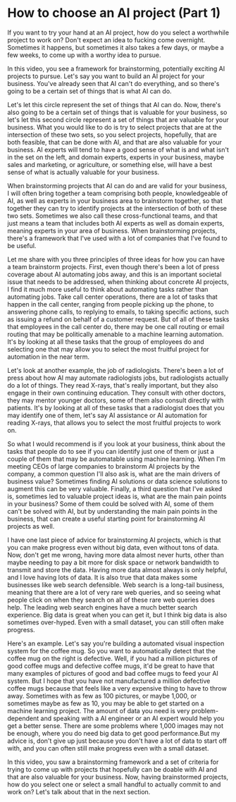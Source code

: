 # How to choose an AI project (Part 1)

If you want to try your hand at an AI project, how do you select a worthwhile project to work on? Don't expect an idea to fucking come overnight. Sometimes it happens, but sometimes it also takes a few days, or maybe a few weeks, to come up with a worthy idea to pursue.

In this video, you see a framework for brainstorming, potentially exciting AI projects to pursue. Let's say you want to build an AI project for your business. You've already seen that AI can't do everything, and so there's going to be a certain set of things that is what AI can do.

Let's let this circle represent the set of things that AI can do. Now, there's also going to be a certain set of things that is valuable for your business, so let's let this second circle represent a set of things that are valuable for your business. What you would like to do is try to select projects that are at the intersection of these two sets, so you select projects, hopefully, that are both feasible, that can be done with AI, and that are also valuable for your business. AI experts will tend to have a good sense of what is and what isn't in the set on the left, and domain experts, experts in your business, maybe sales and marketing, or agriculture, or something else, will have a best sense of what is actually valuable for your business.

When brainstorming projects that AI can do and are valid for your business, I will often bring together a team comprising both people, knowledgeable of AI, as well as experts in your business area to brainstorm together, so that together they can try to identify projects at the intersection of both of these two sets. Sometimes we also call these cross-functional teams, and that just means a team that includes both AI experts as well as domain experts, meaning experts in your area of business. When brainstorming projects, there's a framework that I've used with a lot of companies that I've found to be useful.

Let me share with you three principles of three ideas for how you can have a team brainstorm projects. First, even though there's been a lot of press coverage about AI automating jobs away, and this is an important societal issue that needs to be addressed, when thinking about concrete AI projects, I find it much more useful to think about automating tasks rather than automating jobs. Take call center operations, there are a lot of tasks that happen in the call center, ranging from people picking up the phone, to answering phone calls, to replying to emails, to taking specific actions, such as issuing a refund on behalf of a customer request. But of all of these tasks that employees in the call center do, there may be one call routing or email routing that may be politically amenable to a machine learning automation. It's by looking at all these tasks that the group of employees do and selecting one that may allow you to select the most fruitful project for automation in the near term.

Let's look at another example, the job of radiologists. There's been a lot of press about how AI may automate radiologists jobs, but radiologists actually do a lot of things. They read X-rays, that's really important, but they also engage in their own continuing education. They consult with other doctors, they may mentor younger doctors, some of them also consult directly with patients. It's by looking at all of these tasks that a radiologist does that you may identify one of them, let's say AI assistance or AI automation for reading X-rays, that allows you to select the most fruitful projects to work on.

So what I would recommend is if you look at your business, think about the tasks that people do to see if you can identify just one of them or just a couple of them that may be automatable using machine learning. When I'm meeting CEOs of large companies to brainstorm AI projects by the company, a common question I'll also ask is, what are the main drivers of business value? Sometimes finding AI solutions or data science solutions to augment this can be very valuable. Finally, a third question that I've asked is, sometimes led to valuable project ideas is, what are the main pain points in your business? Some of them could be solved with AI, some of them can't be solved with AI, but by understanding the main pain points in the business, that can create a useful starting point for brainstorming AI projects as well.

I have one last piece of advice for brainstorming AI projects, which is that you can make progress even without big data, even without tons of data. Now, don't get me wrong, having more data almost never hurts, other than maybe needing to pay a bit more for disk space or network bandwidth to transmit and store the data. Having more data almost always is only helpful, and I love having lots of data. It is also true that data makes some businesses like web search defensible. Web search is a long-tail business, meaning that there are a lot of very rare web queries, and so seeing what people click on when they search on all of these rare web queries does help. The leading web search engines have a much better search experience. Big data is great when you can get it, but I think big data is also sometimes over-hyped. Even with a small dataset, you can still often make progress.

Here's an example. Let's say you're building a automated visual inspection system for the coffee mug. So you want to automatically detect that the coffee mug on the right is defective. Well, if you had a million pictures of good coffee mugs and defective coffee mugs, it'd be great to have that many examples of pictures of good and bad coffee mugs to feed your AI system. But I hope that you have not manufactured a million defective coffee mugs because that feels like a very expensive thing to have to throw away. Sometimes with as few as 100 pictures, or maybe 1,000, or sometimes maybe as few as 10, you may be able to get started on a machine learning project. The amount of data you need is very problem-dependent and speaking with a AI engineer or an AI expert would help you get a better sense. There are some problems where 1,000 images may not be enough, where you do need big data to get good performance.But my advice is, don't give up just because you don't have a lot of data to start off with, and you can often still make progress even with a small dataset.

In this video, you saw a brainstorming framework and a set of criteria for trying to come up with projects that hopefully can be doable with AI and that are also valuable for your business. Now, having brainstormed projects, how do you select one or select a small handful to actually commit to and work on? Let's talk about that in the next section.
